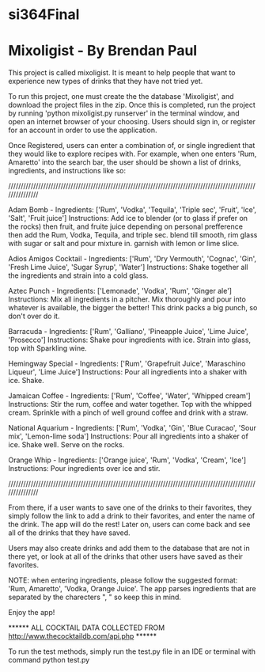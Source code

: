 # si364Final
# Mixoligist - By Brendan Paul


This project is called mixoligist. It is meant to help people that want to experience new types of drinks that they have not tried yet.

To run this project, one must create the the database 'Mixoligist', and download the project files in the zip.
Once this is completed, run the project by running 'python mixoligist.py runserver' in the terminal window, and open an internet browser of your choosing. Users should sign in, or register for an account in order to use the application.

Once Registered, users can enter a combination of, or single ingredient that they would like to explore recipes with.
For example, when one enters 'Rum, Amaretto' into the search bar, the user should be shown a list of drinks, ingredients, and instructions like so:

///////////////////////////////////////////////////////////////////////////////////////////////////////////////

Adam Bomb - Ingredients: ['Rum', 'Vodka', 'Tequila', 'Triple sec', 'Fruit', 'Ice', 'Salt', 'Fruit juice'] Instructions: Add ice to blender (or to glass if prefer on the rocks) then fruit, and fruite juice depending on personal prefference then add the Rum, Vodka, Tequila, and triple sec. blend till smooth, rim glass with sugar or salt and pour mixture in. garnish with lemon or lime slice.

Adios Amigos Cocktail - Ingredients: ['Rum', 'Dry Vermouth', 'Cognac', 'Gin', 'Fresh Lime Juice', 'Sugar Syrup', 'Water'] Instructions: Shake together all the ingredients and strain into a cold glass.

Aztec Punch - Ingredients: ['Lemonade', 'Vodka', 'Rum', 'Ginger ale'] Instructions: Mix all ingredients in a pitcher. Mix thoroughly and pour into whatever is available, the bigger the better! This drink packs a big punch, so don't over do it.

Barracuda - Ingredients: ['Rum', 'Galliano', 'Pineapple Juice', 'Lime Juice', 'Prosecco'] Instructions: Shake pour ingredients with ice. Strain into glass, top with Sparkling wine.

Hemingway Special - Ingredients: ['Rum', 'Grapefruit Juice', 'Maraschino Liqueur', 'Lime Juice'] Instructions: Pour all ingredients into a shaker with ice. Shake.

Jamaican Coffee - Ingredients: ['Rum', 'Coffee', 'Water', 'Whipped cream'] Instructions: Stir the rum, coffee and water together. Top with the whipped cream. Sprinkle with a pinch of well ground coffee and drink with a straw.

National Aquarium - Ingredients: ['Rum', 'Vodka', 'Gin', 'Blue Curacao', 'Sour mix', 'Lemon-lime soda'] Instructions: Pour all ingredients into a shaker of ice. Shake well. Serve on the rocks.

Orange Whip - Ingredients: ['Orange juice', 'Rum', 'Vodka', 'Cream', 'Ice'] Instructions: Pour ingredients over ice and stir.

///////////////////////////////////////////////////////////////////////////////////////////////////////////////

From there, if a user wants to save one of the drinks to their favorites, they simply follow the link to add a drink to their favorites, and enter the name of the drink. The app will do the rest! Later on, users can come back and see all of the drinks that they have saved. 


Users may also create drinks and add them to the database that are not in there yet, or look at all of the drinks that other users have saved as their favorites. 


NOTE: when entering ingredients, please follow the suggested format: 'Rum, Amaretto', 'Vodka, Orange Juice'. The app parses ingredients that are separated by the charecters ", " so keep this in mind. 


Enjoy the app!





****** ALL COCKTAIL DATA COLLECTED FROM http://www.thecocktaildb.com/api.php  ******


To run the test methods, simply run the test.py file in an IDE or terminal with command python test.py

